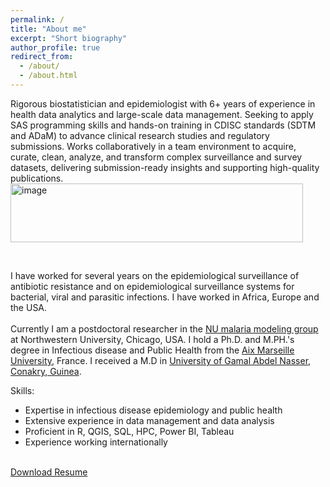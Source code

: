 ```yaml
---
permalink: /
title: "About me"
excerpt: "Short biography"
author_profile: true
redirect_from: 
  - /about/
  - /about.html
---
```


Rigorous biostatistician and epidemiologist with 6+ years of experience in health data analytics and large-scale data management. Seeking to apply SAS programming skills and hands-on training in CDISC standards (SDTM and ADaM) to advance clinical research studies and regulatory submissions. Works collaboratively in a team environment to acquire, curate, clean, analyze, and transform complex surveillance and survey datasets, delivering submission-ready insights and supporting high-quality publications. <img width="468" height="94" alt="image" src="https://github.com/user-attachments/assets/d9558c5e-56d4-43aa-9cdc-2c1cc1b9a8cd" />
 
<br/>

I have worked for several years on the epidemiological surveillance of antibiotic resistance and on epidemiological surveillance systems for bacterial, viral and parasitic infections. I have worked in Africa, Europe and the USA.<br/>
<br/>
Currently I am a postdoctoral researcher in the [NU malaria modeling group](https://www.numalariamodeling.org/) at Northwestern University, Chicago, USA. 
I hold a Ph.D. and M.PH.'s degree in Infectious disease and Public Health from the [Aix Marseille University](https://www.univ-amu.fr/), France.
I received a M.D in [University of Gamal Abdel Nasser, Conakry, Guinea](https://uganc.edu.gn/). 
<br/>

Skills:
- Expertise in infectious disease epidemiology and public health
- Extensive experience in data management and data analysis
- Proficient in R, QGIS, SQL, HPC, Power BI, Tableau 
- Experience working internationally
<br/><br/>

<a href="/Ousmane_DIALLO_CV_FSMformat_December.docx" download>Download Resume</a>

